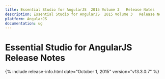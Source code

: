 ```yaml
---
title: Essential Studio for AngularJS  2015 Volume 3   Release Notes  
description: Essential Studio for AngularJS  2015 Volume 3   Release Notes  
platform: AngularJS
documentation: ug
---
```


# Essential Studio for AngularJS  Release Notes  

{% include release-info.html date="October 1, 2015"  version="v13.3.0.7" %} 






